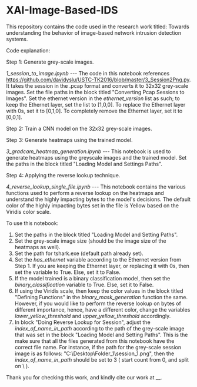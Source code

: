 # XAI-Image-Based-IDS

This repository contains the code used in the research work titled: Towards understanding the behavior of image-based network intrusion detection systems.

Code explanation:

Step 1: Generate grey-scale images.

*_1_session_to_image.ipynb_* --- The code in this notebook references https://github.com/davidyslu/USTC-TK2016/blob/master/3_Session2Png.py. It takes the session in the .pcap format and converts it to 32x32 grey-scale images. Set the file paths in the block titled "Converting Pcap Sessions to Images". Set the ethernet version in the *ethernet_version* list as such; to keep the Ethernet layer, set the list to [1,0,0]. To replace the Ethernet layer with 0s, set it to [0,1,0]. To completely remove the Ethernet layer, set it to [0,0,1].

Step 2: Train a CNN model on the 32x32 grey-scale images.

Step 3: Generate heatmaps using the trained model.

*_3_gradcam_heatmap_generation.ipynb_* --- This notebook is used to generate heatmaps using the greyscale images and the trained model. Set the paths in the block titled "Loading Model and Settings Paths".

Step 4: Applying the reverse lookup technique.

*_4_reverse_lookup_single_file.ipynb_* --- This notebook contains the various functions used to perform a reverse lookup on the heatmaps and understand the highly impacting bytes to the model's decisions. The default color of the highly impacting bytes set in the file is Yellow based on the Viridis color scale. 

To use this notebook:
1. Set the paths in the block titled "Loading Model and Setting Paths".
2. Set the grey-scale image size (should be the image size of the heatmaps as well).
3. Set the path for tshark.exe (default path already set).
4. Set the _has_ethernet_ variable according to the Ethernet version from Step 1. If you are keeping the Ethernet layer, or replacing it with 0s, then set the variable to True. Else, set it to False.
5. If the model trained is a binary classification model, then set the _binary_classification_ variable to True. Else, set it to False.
6. If using the Viridis scale, then keep the color values in the block titled "Defining Functions" in the _binary_mask_generation_ function the same. However, if you would like to perform the reverse lookup on bytes of different importance, hence, have a different color, change the variables _lower_yellow_threshold_ and _upper_yellow_threshold_ accordingly.
7. In block "Doing Reverse Lookup for Session", adjust the _index_of_name_in_path_ according to the path of the grey-scale image that was set in the block "Loading Model and Setting Paths". This is the make sure that all the files generated from this notebook have the correct file name. For instance, if the path for the grey-scale session image is as follows: "C:\\Desktop\\Folder_1\\session_1.png", then the _index_of_name_in_path_ should be set to 3 ( start count from 0, and split on \\ ).

Thank you for checking this work, and kindly cite our work at __.
